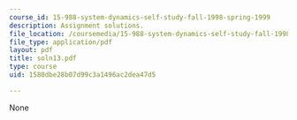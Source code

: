 ```yaml
---
course_id: 15-988-system-dynamics-self-study-fall-1998-spring-1999
description: Assignment solutions.
file_location: /coursemedia/15-988-system-dynamics-self-study-fall-1998-spring-1999/1580dbe28b07d99c3a1496ac2dea47d5_soln13.pdf
file_type: application/pdf
layout: pdf
title: soln13.pdf
type: course
uid: 1580dbe28b07d99c3a1496ac2dea47d5

---
```

None